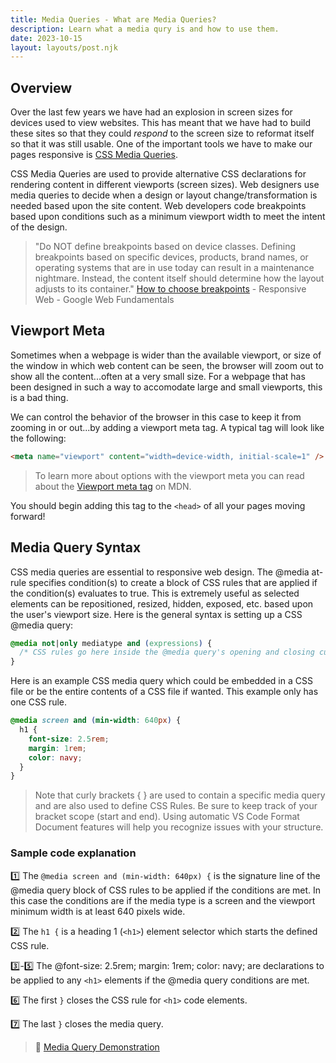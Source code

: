 ```yaml
---
title: Media Queries - What are Media Queries?
description: Learn what a media qury is and how to use them.
date: 2023-10-15
layout: layouts/post.njk
---
```


## Overview

Over the last few years we have had an explosion in screen sizes for devices used to view websites. This has meant that we have had to build these sites so that they could *respond* to the screen size to reformat itself so that it was still usable. One of the important tools we have to make our pages responsive is [CSS Media Queries](https://developer.mozilla.org/en-US/docs/Web/CSS/CSS_media_queries/Using_media_queries).

CSS Media Queries are used to provide alternative CSS declarations for rendering content in different viewports (screen sizes). Web designers use media queries to decide when a design or layout change/transformation is needed based upon the site content. Web developers code breakpoints based upon conditions such as a minimum viewport width to meet the intent of the design.

>"Do NOT define breakpoints based on device classes. Defining breakpoints based on specific devices, products, brand names, or operating systems that are in use today can result in a maintenance nightmare. Instead, the content itself should determine how the layout adjusts to its container."
>[How to choose breakpoints](https://web.dev/articles/responsive-web-design-basics) - Responsive Web - Google Web Fundamentals

## Viewport Meta

Sometimes when a webpage is wider than the available viewport, or size of the window in which web content can be seen, the browser will zoom out to show all the content...often at a very small size.  For a webpage that has been designed in such a way to accomodate large and small viewports, this is a bad thing.

We can control the behavior of the browser in this case to keep it from zooming in or out...by adding a viewport meta tag. A typical tag will look like the following:

```html
<meta name="viewport" content="width=device-width, initial-scale=1" />
```

>To learn more about options with the viewport meta you can read about the [Viewport meta tag](https://developer.mozilla.org/en-US/docs/Web/HTML/Viewport_meta_tag) on MDN.

You should begin adding this tag to the `<head>` of all your pages moving forward!

## Media Query Syntax

CSS media queries are essential to responsive web design. The @media at-rule specifies condition(s) to create a block of CSS rules that are applied if the condition(s) evaluates to true. This is extremely useful as selected elements can be repositioned, resized, hidden, exposed, etc. based upon the user's viewport size.
Here is the general syntax is setting up a CSS @media query:

```css
@media not|only mediatype and (expressions) {
  /* CSS rules go here inside the @media query's opening and closing curly brackets {} */
}
```

Here is an example CSS media query which could be embedded in a CSS file or be the entire contents of a CSS file if wanted. This example only has one CSS rule.

```css
@media screen and (min-width: 640px) {
  h1 {
    font-size: 2.5rem;
    margin: 1rem;
    color: navy;
  }
}
```

>Note that curly brackets { } are used to contain a specific media query and are also used to define CSS Rules. Be sure to keep track of your bracket scope (start and end). Using automatic VS Code Format Document features will help you recognize issues with your structure.

### Sample code explanation

1️⃣ The `@media screen and (min-width: 640px) {` is the signature line of the @media query block of CSS rules to be applied if the conditions are met. In this case the conditions are if the media type is a screen and the viewport minimum width is at least 640 pixels wide.

2️⃣ The `h1 {` is a heading 1 (`<h1>`) element selector which starts the defined CSS rule.

3️⃣-5️⃣ The @font-size: 2.5rem; margin: 1rem; color: navy; are declarations to be applied to any `<h1>` elements if the @media query conditions are met.

6️⃣ The first `}` closes the CSS rule for `<h1>` code elements.

7️⃣ The last `}` closes the media query.

>🎦 [Media Query Demonstration](https://video.byui.edu/media/t/0_oacos9ak)
